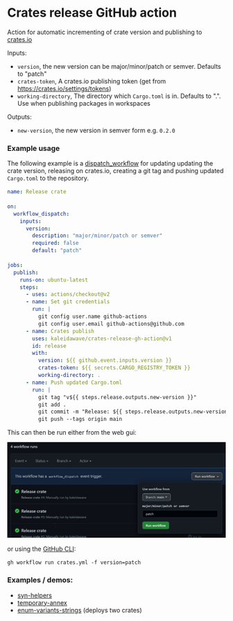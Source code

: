 # Crates release GitHub action

Action for automatic incrementing of crate version and publishing to [crates.io](https://crates.io)

Inputs: 
- `version`, the new version can be major/minor/patch or semver. Defaults to "patch"
- `crates-token`, A crates.io publishing token (get from https://crates.io/settings/tokens)
- `working-directory`, The directory which `Cargo.toml` is in. Defaults to ".". Use when publishing packages in workspaces

Outputs:
- `new-version`, the new version in semver form e.g. `0.2.0`

### Example usage

The following example is a [dispatch_workflow](https://docs.github.com/en/actions/managing-workflow-runs/manually-running-a-workflow) for updating updating the crate version, releasing on crates.io, creating a git tag and pushing updated `Cargo.toml` to the repository.

```yml
name: Release crate

on:
  workflow_dispatch:
    inputs:
      version:
        description: "major/minor/patch or semver"
        required: false
        default: "patch"

jobs:
  publish:
    runs-on: ubuntu-latest
    steps:
      - uses: actions/checkout@v2
      - name: Set git credentials
        run: |
          git config user.name github-actions
          git config user.email github-actions@github.com
      - name: Crates publish
        uses: kaleidawave/crates-release-gh-action@v1
        id: release
        with:
          version: ${{ github.event.inputs.version }}
          crates-token: ${{ secrets.CARGO_REGISTRY_TOKEN }}
          working-directory: .
      - name: Push updated Cargo.toml
        run: |
          git tag "v${{ steps.release.outputs.new-version }}"
          git add .
          git commit -m "Release: ${{ steps.release.outputs.new-version }}"
          git push --tags origin main
```

This can then be run either from the web gui: 

![example usage image](demo.png)

or using the [GitHub CLI](https://cli.github.com/):
```
gh workflow run crates.yml -f version=patch
```

### Examples / demos:

- [syn-helpers](https://github.com/kaleidawave/syn-helpers)
- [temporary-annex](https://github.com/kaleidawave/temporary-annex)
- [enum-variants-strings](https://github.com/kaleidawave/enum-variants-strings) (deploys two crates)